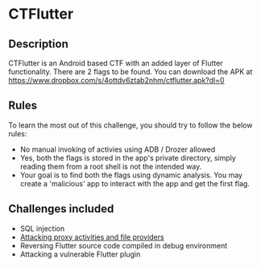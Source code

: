 # CTFlutter

## Description
CTFlutter is an Android based CTF with an added layer of Flutter functionality. There are 2 flags to be found. You can download the APK at https://www.dropbox.com/s/4ottdv6ztab2nhm/ctflutter.apk?dl=0

## Rules
To learn the most out of this challenge, you should try to follow the below rules:
- No manual invoking of activies using ADB / Drozer allowed
- Yes, both the flags is stored in the app's private directory, simply reading them from a root shell is not the intended way.
- Your goal is to find both the flags using dynamic analysis. You may create a 'malicious' app to interact with the app and get the first flag.

## Challenges included
- SQL injection
- [Attacking proxy activities and file providers](https://blog.oversecured.com/Android-Access-to-app-protected-components/)
- Reversing Flutter source code compiled in debug environment
- Attacking a vulnerable Flutter plugin
